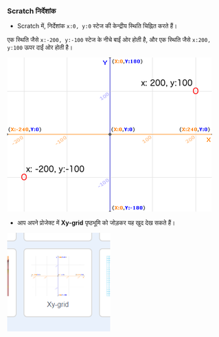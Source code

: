 ### Scratch निर्देशांक

+ Scratch में, निर्देशांक `x:0, y:0` स्टेज की केन्द्रीय स्थिति चिह्नित करते हैं।

एक स्थिति जैसे `x:-200, y:-100` स्टेज के नीचे बाईं ओर होती है, और एक स्थिति जैसे `x:200, y:100` ऊपर दाईं ओर होती है।

![Stage coordinates](images/coordinates-stage.png)

+ आप अपने प्रोजेक्ट में **Xy-grid** पृष्ठभूमि को जोड़कर यह खुद देख सकते हैं।

![Stage coordinates](images/coordinates-backdrop.png)